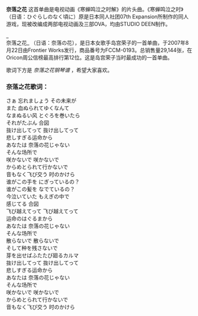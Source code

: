 

**奈落之花** 这首单曲是电视动画《寒蝉鸣泣之时解》的片头曲。《寒蝉鸣泣之时》（日语：ひぐらしのなく頃に）原是日本同人社团07th
Expansion所制作的同人游戏，现被改编成两部电视动画及三部OVA，均由STUDIO DEEN制作。

_  
奈落之花_ （日语：奈落の花），是日本女歌手岛宫荣子的一首单曲，于2007年8月22日由Frontier
Works发行，商品番号为FCCM-0193。总销售量29,144张，在Oricon周公信榜最高排行第12位。这是岛宫荣子当时最成功的一首单曲。

  
歌词下方是 _奈落之花钢琴谱_ ，希望大家喜欢。

### 奈落之花歌词：

さぁ 忘れましょう その未来が  
また 血ぬられてゆくなんて  
なまぬるい风 とぐろを巻いたら  
それがたぶん 合図  
抜け出してって 抜け出してって  
悲しすぎる运命から  
あなたは 奈落の花じゃない  
そんな场所で  
咲かないで 咲かないで  
からめとられて行かないで  
音もなく飞び交う 时のかけら  
谁がこの手を にぎっているの？  
谁がこの髪を なでているの？  
今泣いていた もえぎの中で  
感じてる 合図  
飞び越えてって 飞び越えてって  
运命のはぐるまから  
あなたは 奈落の花じゃない  
そんな场所で  
散らないで 散らないで  
そして种を残さないで  
芽を出せばふたたび廻るカルマ  
抜け出してって 抜け出してって  
悲しすぎる运命から  
あなたは 奈落の花じゃない  
そんな场所で  
咲かないで 咲かないで  
からめとられて行かないで  
音もなく飞び交う 时のかけら

